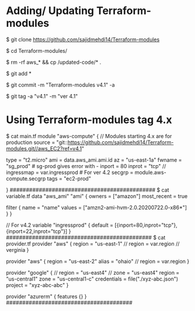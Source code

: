 # Adding/ Updating Terraform-modules

$ git clone https://github.com/sajidmehdi14/Terraform-modules

$ cd Terraform-modules/

$ rm -rf aws_* && cp /updated-code/* .

$ git add *

$ git commit -m "Terraform-modules v4.1" -a

$ git tag -a "v4.1" -m "ver 4.1"

# Using Terraform-modules tag 4.x

$ cat main.tf
module "aws-compute" {
// Modules starting 4.x are for production
  source = "git::https://github.com/sajidmehdi14/Terraform-modules.git//aws_EC2?ref=v4.1"

  type = "t2.micro"
  ami = data.aws_ami.ami.id
  az = "us-east-1a"
  fwname = "sg_prod" # sg-prod gives error with -
  inport = 80
  inprot = "tcp"
//  ingressmap = var.ingressprod  # For ver 4.2
  secgrp = module.aws-compute.secgrp
  tags = "ec2-prod"

}
#############################################
$ cat variable.tf
data "aws_ami" "ami" {
  owners = ["amazon"]
  most_recent = true

  filter {
    name = "name"
    values = ["amzn2-ami-hvm-2.0.20200722.0-x86*"]
  }
}

// For v4.2
variable "ingressprod" {
  default = [{inport=80,inprot="tcp"},{inport=22,inprot="tcp"}]
}
#############################################
$ cat provider.tf
provider "aws" {
 region = "us-east-1"
// region = var.region  // verginia
}

provider "aws" {
 region = "us-east-2"
 alias = "ohaio"
 // region = var.region
}

provider "google" {
//  region = "us-east4"
//  zone = "us-east4"
  region  = "us-central1"
  zone    = "us-central1-c"
  credentials = file("./xyz-abc.json")
  project = "xyz-abc-abc"
}

provider "azurerm" {
 features {}
}
#######################################



